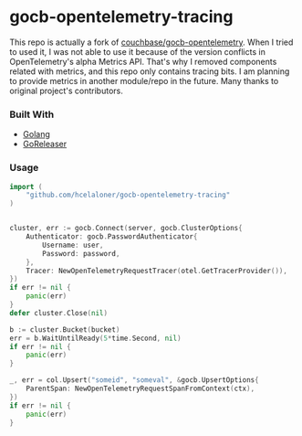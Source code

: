 # gocb-opentelemetry-tracing

This repo is actually a fork of [couchbase/gocb-opentelemetry](https://github.com/couchbase/gocb-opentelemetry). When I tried to used it, I was not able to use it because of the version conflicts in  OpenTelemetry's alpha Metrics API. That's why I removed components related with metrics, and this repo only contains tracing bits. I am planning to provide metrics in another module/repo in the future.  Many thanks to original project's contributors.

### Built With

* [Golang](https://go.dev/)
* [GoReleaser](https://goreleaser.com/)


### Usage

```go
import (
	"github.com/hcelaloner/gocb-opentelemetry-tracing"
)


cluster, err := gocb.Connect(server, gocb.ClusterOptions{
    Authenticator: gocb.PasswordAuthenticator{
        Username: user,
        Password: password,
    },
    Tracer: NewOpenTelemetryRequestTracer(otel.GetTracerProvider()),
})
if err != nil {
    panic(err)
}
defer cluster.Close(nil)

b := cluster.Bucket(bucket)
err = b.WaitUntilReady(5*time.Second, nil)
if err != nil {
    panic(err)
}

_, err = col.Upsert("someid", "someval", &gocb.UpsertOptions{
    ParentSpan: NewOpenTelemetryRequestSpanFromContext(ctx),
})
if err != nil {
    panic(err)
}
```